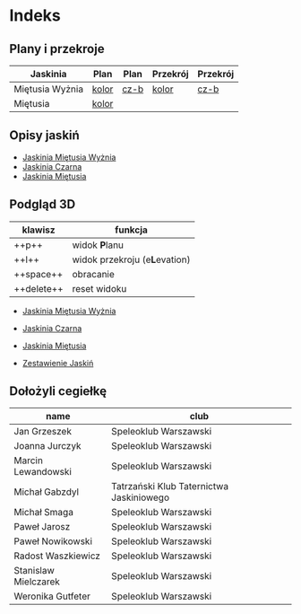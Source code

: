 # Indeks

## Plany i przekroje

| Jaskinia        | Plan                                     | Plan                                        | Przekrój                                           | Przekrój                                              |
|-----------------|------------------------------------------|---------------------------------------------|----------------------------------------------------|-------------------------------------------------------|
| Miętusia Wyżnia | [kolor](plany/mietusia_wyznia_color.pdf) | [cz-b](plany/mietusia_wyznia_grayscale.pdf) | [kolor](plany/mietusia_wyznia_color_elevation.pdf) | [cz-b](plany/mietusia_wyznia_grayscale_elevation.pdf) |
| Miętusia        | [kolor](plany/mietusia_color.pdf)        |                                             |                                                    |                                                       |


## Opisy jaskiń

* [Jaskinia Miętusia Wyżnia](jaskinie/jaskinia_mietusia_wyznia.md)
* [Jaskinia Czarna](jaskinie/jaskinia_czarna.md)
* [Jaskinia Miętusia](jaskinie/jaskinia_mietusia.md)


## Podgląd 3D

| klawisz    | funkcja                         |
|------------|---------------------------------|
| ++p++      | widok **P**lanu                 |
| ++l++      | widok przekroju (e**L**evation) |
| ++space++  | obracanie                       |
| ++delete++ | reset widoku                    |

* [Jaskinia Miętusia Wyżnia](modele_3d/jaskinia_mietusia_wyznia_3d.md)
* [Jaskinia Czarna](modele_3d/jaskinia_czarna_3d.md)
* [Jaskinia Miętusia](modele_3d/jaskinia_mietusia_3d.md)

* [Zestawienie Jaskiń](modele_3d/all_3d.md)

## Dołożyli cegiełkę

|        name        |                  club                  |
|--------------------|----------------------------------------|
|    Jan Grzeszek    |          Speleoklub Warszawski         |
|   Joanna Jurczyk   |          Speleoklub Warszawski         |
| Marcin Lewandowski |          Speleoklub Warszawski         |
|   Michał Gabzdyl   |Tatrzański Klub Taternictwa Jaskiniowego|
|    Michał Smaga    |          Speleoklub Warszawski         |
|    Paweł Jarosz    |          Speleoklub Warszawski         |
|  Paweł Nowikowski  |          Speleoklub Warszawski         |
| Radost Waszkiewicz |          Speleoklub Warszawski         |
|Stanislaw Mielczarek|          Speleoklub Warszawski         |
|  Weronika Gutfeter |          Speleoklub Warszawski         |


